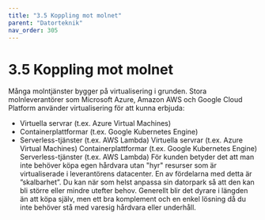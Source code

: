 ```yaml
---
title: "3.5 Koppling mot molnet"
parent: "Datorteknik"
nav_order: 305
---
```


# 3.5 Koppling mot molnet

Många molntjänster bygger på virtualisering i grunden. Stora molnleverantörer som Microsoft Azure, Amazon AWS och Google Cloud Platform använder virtualisering för att kunna erbjuda:
- Virtuella servrar (t.ex. Azure Virtual Machines)
- Containerplattformar (t.ex. Google Kubernetes Engine)
- Serverless-tjänster (t.ex. AWS Lambda)
Virtuella servrar (t.ex. Azure Virtual Machines)
Containerplattformar (t.ex. Google Kubernetes Engine)
Serverless-tjänster (t.ex. AWS Lambda)
För kunden betyder det att man inte behöver köpa egen hårdvara utan "hyr" resurser som är virtualiserade i leverantörens datacenter. En av fördelarna med detta är ”skalbarhet”. Du kan när som helst anpassa sin datorpark så att den kan bli större eller mindre utefter behov. Generellt blir det dyrare i längden än att köpa själv, men ett bra komplement och en enkel lösning då du inte behöver stå med varesig hårdvara eller underhåll.